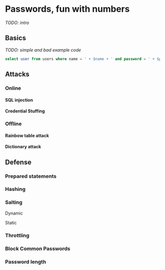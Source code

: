 # Passwords, fun with numbers

_TODO: intro_


## Basics


_TODO: simple and bad example code_

```sql
select user from users where name = ' + $name + ' and password = ' + $password + '
```


## Attacks

### Online

#### SQL injection


#### Credential Stuffing


### Offline


#### Rainbow table attack

#### Dictionary attack


## Defense

### Prepared statements

### Hashing

### Salting

Dynamic

Static

### Throttling



### Block Common Passwords



### Password length



